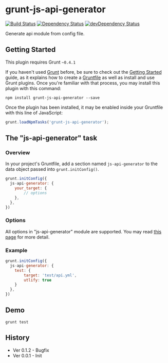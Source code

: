 # grunt-js-api-generator

[![Build Status](https://travis-ci.org/poppinlp/grunt-js-api-generator.png?branch=master)](https://travis-ci.org/poppinlp/grunt-js-api-generator)
[![Dependency Status](https://david-dm.org/poppinlp/grunt-js-api-generator.svg)](https://david-dm.org/poppinlp/grunt-js-api-generator)
[![devDependency Status](https://david-dm.org/poppinlp/grunt-js-api-generator/dev-status.svg)](https://david-dm.org/poppinlp/grunt-js-api-generator#info=devDependencies)

Generate api module from config file.

## Getting Started

This plugin requires Grunt `~0.4.1`

If you haven't used [Grunt](http://gruntjs.com/) before, be sure to check out the [Getting Started](http://gruntjs.com/getting-started) guide, as it explains how to create a [Gruntfile](http://gruntjs.com/sample-gruntfile) as well as install and use Grunt plugins. Once you're familiar with that process, you may install this plugin with this command:

```shell
npm install grunt-js-api-generator --save
```

Once the plugin has been installed, it may be enabled inside your Gruntfile with this line of JavaScript:

```js
grunt.loadNpmTasks('grunt-js-api-generator');
```

## The "js-api-generator" task

### Overview

In your project's Gruntfile, add a section named `js-api-generator` to the data object passed into `grunt.initConfig()`.

```js
grunt.initConfig({
  js-api-generator: {
    your_target: {
        // options
    },
  },
})
```

### Options

All options in "js-api-generator" module are supported. You may read [this page](https://github.com/poppinlp/js-api-generator#user-content-about-this-package) for more detail.

### Example

```js
grunt.initConfig({
  js-api-generator: {
    test: {
        target: 'test/api.yml',
        utlify: true
    }
  },
})
```

## Demo

```shell
grunt test
```

## History

- Ver 0.1.2 - Bugfix
- Ver 0.0.1 - Init
